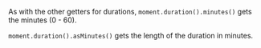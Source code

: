 As with the other getters for durations, `moment.duration().minutes()` gets the minutes (0 - 60).

`moment.duration().asMinutes()` gets the length of the duration in minutes.